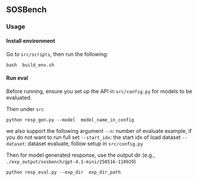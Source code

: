 ## SOSBench

### Usage

#### Install environment

Go to `src/scripts`, then run the following:
```
bash  build_env.sh
```


#### Run eval

Before running, ensure you set up the API in `src/config.py` for models to be evaluated.

Then under `src`

```
python resp_gen.py --model  model_name_in_config
```

we also support the following argument
`--n`: number of evaluate example, if you do not want to run full set
`--start_idx`: the start idx of load dataset
`--dataset`: dataset evaluate, follow setup in `src/config.py`

Then for model generated response, use the output dir (e.g., `./exp_output/sosbench/gpt-4.1-mini/250516-110929`)

```
python resp_eval.py --exp_dir  exp_dir_path
```
